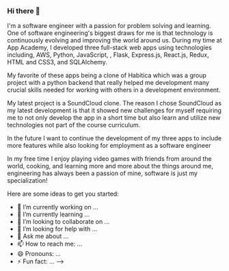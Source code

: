 ### Hi there 👋
I'm a software engineer with a passion for problem solving and learning. One of software engineering's biggest draws for me is that technology is continuously evolving and improving the world around us. During my time at App Academy, I developed three full-stack web apps using technologies including, AWS, Python, JavaScript, , Flask, Express.js, React.js, Redux, HTML and CSS3, and SQLAlchemy. 

My favorite of these apps being a clone of Habitica which was a group project with a python backend that really helped me development many crucial skills needed for working with others in a development environment.

My latest project is a SoundCloud clone. The reason I chose SoundCloud as my latest development is that it showed new challenges for myself requiring me to not only develop the app in a short time but also learn and utilize new technologies not part of the course curriculum.

In the future I want to continue the development of my three apps to include more features while also looking for employment as a software engineer

In my free time I enjoy playing video games with friends from around the world, cooking, and learning more and more about the things around me, engineering has always been a passion of mine, software is just my specialization!

Here are some ideas to get you started:

- 🔭 I’m currently working on ...
- 🌱 I’m currently learning ...
- 👯 I’m looking to collaborate on ...
- 🤔 I’m looking for help with ...
- 💬 Ask me about ...
- 📫 How to reach me: ...
- 😄 Pronouns: ...
- ⚡ Fun fact: ...
-->
